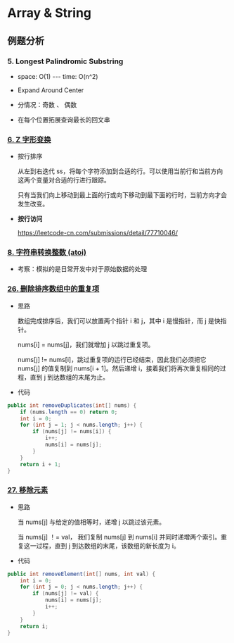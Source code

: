 # Array & String

## 例题分析

### 5. Longest Palindromic Substring

- space: O(1)	---	time: O(n^2)

- Expand Around Center
- 分情况：奇数 、 偶数
- 在每个位置拓展查询最长的回文串



### [6. Z 字形变换](https://leetcode-cn.com/problems/zigzag-conversion/)

- 按行排序

  从左到右迭代 ss，将每个字符添加到合适的行。可以使用当前行和当前方向这两个变量对合适的行进行跟踪。

  只有当我们向上移动到最上面的行或向下移动到最下面的行时，当前方向才会发生改变。

- **按行访问**

  https://leetcode-cn.com/submissions/detail/77710046/



### [8. 字符串转换整数 (atoi)](https://leetcode-cn.com/problems/string-to-integer-atoi/)

- 考察：模拟的是日常开发中对于原始数据的处理



### [26. 删除排序数组中的重复项](https://leetcode-cn.com/problems/remove-duplicates-from-sorted-array/)

- 思路

  数组完成排序后，我们可以放置两个指针 i 和 j，其中 i 是慢指针，而 j 是快指针。

  nums[i] = nums[j]，我们就增加 j 以跳过重复项。

  nums[j] != nums[i]，跳过重复项的运行已经结束，因此我们必须把它 nums[j] 的值复制到 nums[i + 1]。然后递增 i，接着我们将再次重复相同的过程，直到 j 到达数组的末尾为止。

- 代码

```java
public int removeDuplicates(int[] nums) {
    if (nums.length == 0) return 0;
    int i = 0;
    for (int j = 1; j < nums.length; j++) {
        if (nums[j] != nums[i]) {
            i++;
            nums[i] = nums[j];
        }
    }
    return i + 1;
}
```



### [27. 移除元素](https://leetcode-cn.com/problems/remove-element/)

- 思路

  当 nums[j] 与给定的值相等时，递增 j 以跳过该元素。

  当 nums[j] ！= val， 我们复制 nums[j] 到 nums[i] 并同时递增两个索引。重复这一过程，直到 j 到达数组的末尾，该数组的新长度为 i。

- 代码

```java
public int removeElement(int[] nums, int val) {
    int i = 0;
    for (int j = 0; j < nums.length; j++) {
        if (nums[j] != val) {
            nums[i] = nums[j];
            i++;
        }
    }
    return i;
}
```

